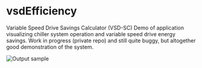 vsdEfficiency
=============
Variable Speed Drive Savings Calculator (VSD-SC)
Demo of application visualizing chiller system operation and variable speed drive energy savings.  Work in progress (private repo) and still quite buggy, but altogether good demonstration of the system.

![Output sample](https://github.com/acmyers/vsdEfficiency/raw/master/vsd_eff.gif)